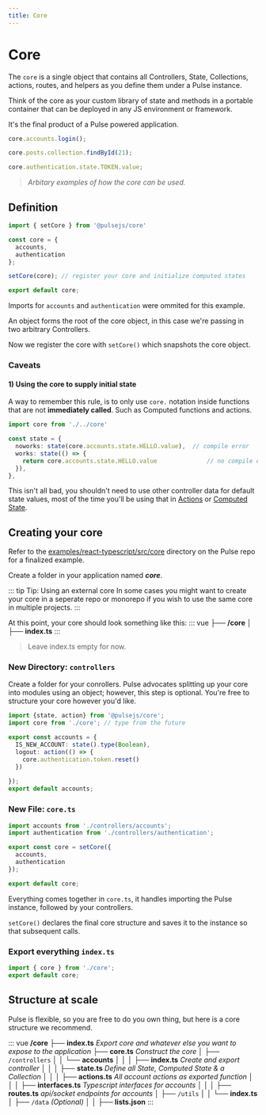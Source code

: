 ```yaml
---
title: Core
---
```


# Core

The `core` is a single object that contains all Controllers, State, Collections, actions, routes, and helpers as you define them under a Pulse instance.

Think of the core as your custom library of state and methods in a portable container that can be deployed in any JS environment or framework.

It's the final product of a Pulse powered application.

```ts
core.accounts.login();

core.posts.collection.findById(21);

core.authentication.state.TOKEN.value;
```

> _Arbitary examples of how the core can be used._

## Definition

```ts
import { setCore } from '@pulsejs/core'

const core = {
  accounts,
  authentication
};

setCore(core); // register your core and initialize computed states  

export default core;
```

Imports for `accounts` and `authentication` were ommited for this example.

An object forms the root of the core object, in this case we're passing in two arbitrary Controllers.

Now we register the core with `setCore()` which snapshots the core object.

### Caveats

#### 1) Using the core to supply initial state

A way to remember this rule, is to only use `core.` notation inside functions that are not **immediately called**. Such as Computed functions and actions.

```ts
import core from './../core'

const state = {
  noworks: state(core.accounts.state.HELLO.value),  // compile error
  works: state(() => {
    return core.accounts.state.HELLO.value              // no compile error
  }),
},
```

This isn't all bad, you shouldn't need to use other controller data for default state values, most of the time you'll be using that in [Actions]() or [Computed State]().

## Creating your core

Refer to the [examples/react-typescript/src/core]() directory on the Pulse repo for a finalized example.

Create a folder in your application named **_core_**.

::: tip Tip: Using an external core
In some cases you might want to create your core in a seperate repo or monorepo if you wish to use the same core in multiple projects.
:::


At this point, your core should look something like this:
::: vue
├── **/core**
│ ├── **index.ts**
:::

> Leave index.ts empty for now.

### New Directory: `controllers`

Create a folder for your conrollers. Pulse advocates splitting up your core into modules using an object; however, this step is optional. You're free to structure your core however you'd like.

<!-- > See [Controller]() documentation for more detail -->

```ts
import {state, action} from '@pulsejs/core';
import core from './core'; // type from the future

export const accounts = {
  IS_NEW_ACCOUNT: state().type(Boolean),
  logout: action(() => {
    core.authentication.token.reset()
  }) 
  
});
export default accounts;
```

### New File: `core.ts`

```ts
import accounts from './controllers/accounts';
import authentication from './controllers/authentication';

export const core = setCore({
  accounts,
  authentication
});

export default core;
```

Everything comes together in `core.ts`, it handles importing the Pulse instance, followed by your controllers.

`setCore()` declares the final core structure and saves it to the instance so that subsequent calls.

### Export everything `index.ts`

```ts
import { core } from './core';
export default core;
```

## Structure at scale

Pulse is flexible, so you are free to do you own thing, but here is a core structure we recommend.

::: vue
**/core**
├── **index.ts** _Export core and whatever else you want to expose to the application_
├── **core.ts** _Construct the core_
│ ├── `/controllers`
│ │ └── **accounts**
│ │ │ ├── **index.ts** _Create and export controller_
│ │ │ ├── **state.ts** _Define all State, Computed State & a Collection_
│ │ │ ├── **actions.ts** _All account actions as exported function_
│ │ │ ├── **interfaces.ts** _Typescript interfaces for accounts_
│ │ │ ├── **routes.ts** _api/socket endpoints for accounts_
│ ├── `/utils`
│ │ └── **index.ts**
│ ├── `/data` _(Optional)_
│ │ ├── **lists.json** 
:::
